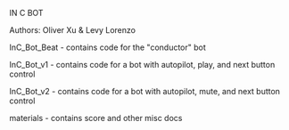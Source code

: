 IN C BOT

Authors: Oliver Xu & Levy Lorenzo

InC_Bot_Beat - contains code for the "conductor" bot

InC_Bot_v1 - contains code for a bot with autopilot, play, and next button control

InC_Bot_v2 - contains code for a bot with autopilot, mute, and next button control

materials - contains score and other misc docs
